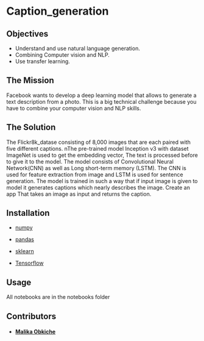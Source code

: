 # Caption_generation

## Objectives

- Understand and use natural language generation.
- Combining Computer vision and NLP.
- Use transfer learning.

## The Mission

Facebook wants to develop a deep learning model that allows to generate a text description from a photo. This is a big technical challenge because you have to combine your computer vision and NLP skills.

## The Solution
The Flickr8k_datase consisting of 8,000 images that are each paired with five different captions.
nThe pre-trained model Inception v3 with dataset ImageNet is used to get the embedding vector, The text is processed before to give it to the model. 
The model consists of Convolutional Neural Network(CNN) as well as Long short-term memory (LSTM). The CNN is used for feature extraction from image and LSTM is used for sentence generation. 
The model is trained in such a way that if input image is given to model it generates captions which nearly describes the image. 
Create an app That takes an image as input and returns the caption.
## Installation

- [numpy](https://numpy.org/)

- [pandas](https://pandas.pydata.org/)

- [sklearn](https://scikit-learn.org/stable/install.html)

- [Tensorflow](https://www.tensorflow.org)

## Usage

All notebooks are in the notebooks folder


## Contributors

- #### [Malika Obkiche](https://github.com/obkiche)



